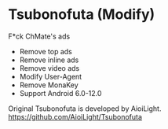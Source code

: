 # Tsubonofuta (Modify)
F*ck ChMate's ads

* Remove top ads
* Remove inline ads
* Remove video ads
* Modify User-Agent
* Remove MonaKey
* Support Android 6.0-12.0

Original Tsubonofuta is developed by AioiLight.
https://github.com/AioiLight/Tsubonofuta
